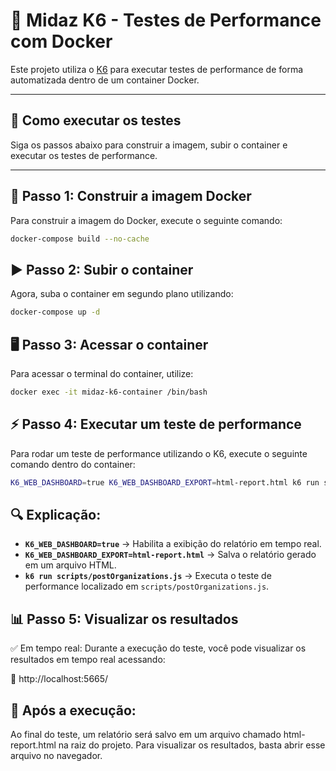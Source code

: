 # 📌 Midaz K6 - Testes de Performance com Docker

Este projeto utiliza o [K6](https://k6.io/) para executar testes de performance de forma automatizada dentro de um container Docker.

---

## 🚀 Como executar os testes

Siga os passos abaixo para construir a imagem, subir o container e executar os testes de performance.

---

## 🔧 Passo 1: Construir a imagem Docker

Para construir a imagem do Docker, execute o seguinte comando:

```sh
docker-compose build --no-cache
```

## ▶️ Passo 2: Subir o container

Agora, suba o container em segundo plano utilizando:

```sh
docker-compose up -d
```

## 🖥️ Passo 3: Acessar o container

Para acessar o terminal do container, utilize:

```sh
docker exec -it midaz-k6-container /bin/bash
```

## ⚡ Passo 4: Executar um teste de performance

Para rodar um teste de performance utilizando o K6, execute o seguinte comando dentro do container:

```sh
K6_WEB_DASHBOARD=true K6_WEB_DASHBOARD_EXPORT=html-report.html k6 run scripts/postOrganizations.js
```

## 🔍 Explicação:

- **`K6_WEB_DASHBOARD=true`** → Habilita a exibição do relatório em tempo real.
- **`K6_WEB_DASHBOARD_EXPORT=html-report.html`** → Salva o relatório gerado em um arquivo HTML.
- **`k6 run scripts/postOrganizations.js`** → Executa o teste de performance localizado em `scripts/postOrganizations.js`.

## 📊 Passo 5: Visualizar os resultados

✅ Em tempo real:
Durante a execução do teste, você pode visualizar os resultados em tempo real acessando:

🔗 http://localhost:5665/

## 📄 Após a execução:
Ao final do teste, um relatório será salvo em um arquivo chamado html-report.html na raiz do projeto.
Para visualizar os resultados, basta abrir esse arquivo no navegador.
